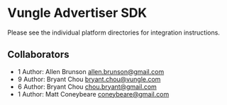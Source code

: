 # Vungle Advertiser SDK

Please see the individual platform directories for integration instructions.

## Collaborators

* 1 Author: Allen Brunson <allen.brunson@gmail.com>
* 9 Author: Bryant Chou <bryant.chou@vungle.com>
* 6 Author: Bryant Chou <chou.bryant@gmail.com>
* 1 Author: Matt Coneybeare <coneybeare@gmail.com>